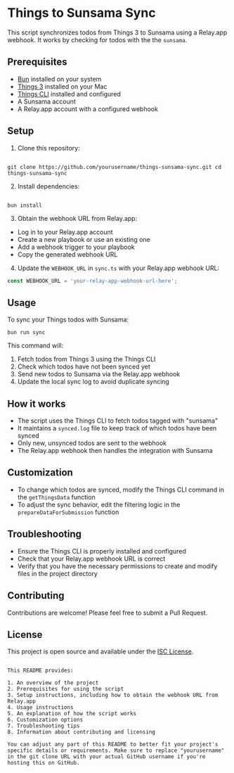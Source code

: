 # Things to Sunsama Sync

This script synchronizes todos from Things 3 to Sunsama using a Relay.app webhook. It works by checking for todos with the the `sunsama`.

## Prerequisites

-   [Bun](https://bun.sh/) installed on your system
-   [Things 3](https://culturedcode.com/things/) installed on your Mac
-   [Things CLI](https://github.com/thingsapi/things-cli) installed and configured
-   A Sunsama account
-   A Relay.app account with a configured webhook

## Setup

1. Clone this repository:

```

git clone https://github.com/yourusername/things-sunsama-sync.git cd things-sunsama-sync

```

2. Install dependencies:

```

bun install

```

3. Obtain the webhook URL from Relay.app:

-   Log in to your Relay.app account
-   Create a new playbook or use an existing one
-   Add a webhook trigger to your playbook
-   Copy the generated webhook URL

4. Update the `WEBHOOK_URL` in `sync.ts` with your Relay.app webhook URL:

```typescript
const WEBHOOK_URL = 'your-relay-app-webhook-url-here';
```

## Usage

To sync your Things todos with Sunsama:

```
bun run sync
```

This command will:

1. Fetch todos from Things 3 using the Things CLI
2. Check which todos have not been synced yet
3. Send new todos to Sunsama via the Relay.app webhook
4. Update the local sync log to avoid duplicate syncing

## How it works

-   The script uses the Things CLI to fetch todos tagged with "sunsama"
-   It maintains a `synced.log` file to keep track of which todos have been synced
-   Only new, unsynced todos are sent to the webhook
-   The Relay.app webhook then handles the integration with Sunsama

## Customization

-   To change which todos are synced, modify the Things CLI command in the `getThingsData` function
-   To adjust the sync behavior, edit the filtering logic in the `prepareDataForSubmission` function

## Troubleshooting

-   Ensure the Things CLI is properly installed and configured
-   Check that your Relay.app webhook URL is correct
-   Verify that you have the necessary permissions to create and modify files in the project directory

## Contributing

Contributions are welcome! Please feel free to submit a Pull Request.

## License

This project is open source and available under the [ISC License](LICENSE).

```

This README provides:

1. An overview of the project
2. Prerequisites for using the script
3. Setup instructions, including how to obtain the webhook URL from Relay.app
4. Usage instructions
5. An explanation of how the script works
6. Customization options
7. Troubleshooting tips
8. Information about contributing and licensing

You can adjust any part of this README to better fit your project's specific details or requirements. Make sure to replace "yourusername" in the git clone URL with your actual GitHub username if you're hosting this on GitHub.
```
